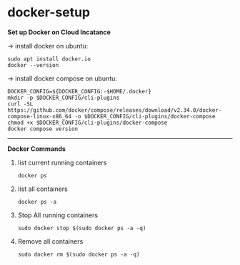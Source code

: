 # docker-setup

**Set up Docker on Cloud Incatance**

-> install docker on ubuntu:

```
sudo apt install docker.io
docker --version
```

-> install docker compose on ubuntu:

```
DOCKER_CONFIG=${DOCKER_CONFIG:-$HOME/.docker}
mkdir -p $DOCKER_CONFIG/cli-plugins
curl -SL https://github.com/docker/compose/releases/download/v2.34.0/docker-compose-linux-x86_64 -o $DOCKER_CONFIG/cli-plugins/docker-compose
chmod +x $DOCKER_CONFIG/cli-plugins/docker-compose
docker compose version
```
---
**Docker Commands**
1. list current running containers
    ```
   docker ps
   ```
2. list all containers
   ```
   docker ps -a
   ```

3. Stop All running containers
   ```
   sudo docker stop $(sudo docker ps -a -q)
   ```
4. Remove all containers
   ```
   sudo docker rm $(sudo docker ps -a -q)
   ```
